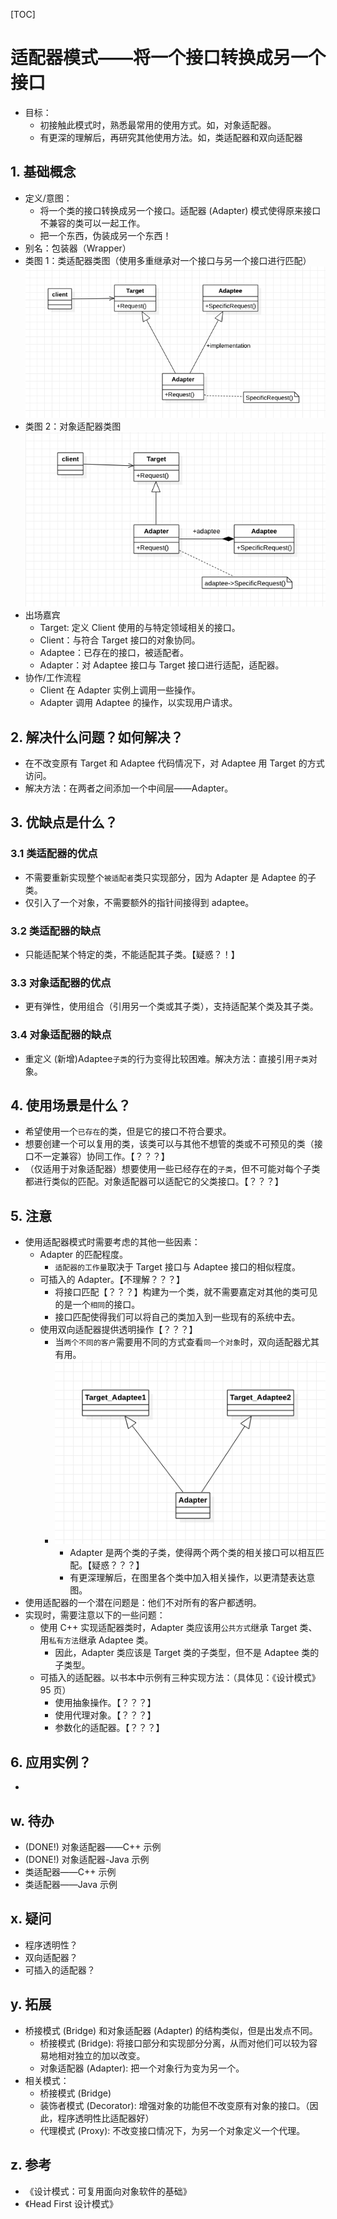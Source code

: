 [TOC]

# 适配器模式——将一个接口转换成另一个接口
* 目标：
    * 初接触此模式时，熟悉最常用的使用方式。如，对象适配器。
    * 有更深的理解后，再研究其他使用方法。如，类适配器和双向适配器
## 1. 基础概念
* 定义/意图：
    * 将一个类的接口转换成另一个接口。适配器 (Adapter) 模式使得原来接口不兼容的类可以一起工作。
    * 把一个东西，伪装成另一个东西！
* 别名：包装器（Wrapper）
* 类图 1：类适配器类图（使用多重继承对一个接口与另一个接口进行匹配）
![类图](./ClassDiagram_Class_Adapter.png)
* 类图 2：对象适配器类图
![类图](./ClassDiagram_Object_Adapter.png)
* 出场嘉宾
    * Target: 定义 Client 使用的与特定领域相关的接口。
    * Client：与符合 Target 接口的对象协同。
    * Adaptee：已存在的接口，被适配者。
    * Adapter：对 Adaptee 接口与 Target 接口进行适配，适配器。
* 协作/工作流程
    * Client 在 Adapter 实例上调用一些操作。
    * Adapter 调用 Adaptee 的操作，以实现用户请求。

## 2. 解决什么问题？如何解决？
* 在不改变原有 Target 和 Adaptee 代码情况下，对 Adaptee 用 Target 的方式访问。
* 解决方法：在两者之间添加一个中间层——Adapter。


## 3. 优缺点是什么？
### 3.1 类适配器的优点
* 不需要重新实现整个`被适配者`类只实现部分，因为 Adapter 是 Adaptee 的子类。
* 仅引入了一个对象，不需要额外的指针间接得到 adaptee。

### 3.2 类适配器的缺点
* 只能适配某个特定的类，不能适配其子类。【疑惑？！】

### 3.3 对象适配器的优点
* 更有弹性，使用组合（引用另一个类或其子类），支持适配某个类及其子类。

### 3.4 对象适配器的缺点
* 重定义 (新增)Adaptee`子类`的行为变得比较困难。解决方法：直接引用`子类`对象。

## 4. 使用场景是什么？
* 希望使用一个`已存在`的类，但是它的接口不符合要求。
* 想要创建一个可以复用的类，该类可以与其他不想管的类或不可预见的类（接口不一定兼容）协同工作。【？？？】
* （仅适用于对象适配器）想要使用一些已经存在的`子类`，但不可能对每个子类都进行类似的匹配。对象适配器可以适配它的父类接口。【？？？】


## 5. 注意
* 使用适配器模式时需要考虑的其他一些因素：
    * Adapter 的匹配程度。
        * `适配器的工作量`取决于 Target 接口与 Adaptee 接口的相似程度。
    * 可插入的 Adapter。【不理解？？？】
        * 将接口匹配【？？？】构建为一个类，就不需要嘉定对其他的类可见的是一个`相同`的接口。
        * 接口匹配使得我们可以将自己的类加入到一些现有的系统中去。
    * 使用双向适配器提供透明操作【？？？】
        * 当`两个不同的客户`需要用不同的方式查看`同一个对象`时，双向适配器尤其有用。
        * ![双向适配器](./ClassDiagram_Multi_Adaptee.png)
            * Adapter 是两个类的子类，使得两个两个类的相关接口可以相互匹配。【疑惑？？？】
            * 有更深理解后，在图里各个类中加入相关操作，以更清楚表达意图。
* 使用适配器的一个潜在问题是：他们不对所有的客户都透明。
* 实现时，需要注意以下的一些问题：
    * 使用 C++ 实现适配器类时，Adapter 类应该用`公共方式`继承 Target 类、用`私有方法`继承 Adaptee 类。
        * 因此，Adapter 类应该是 Target 类的子类型，但不是 Adaptee 类的子类型。
    * 可插入的适配器。以书本中示例有三种实现方法：（具体见：《设计模式》95 页）
        * 使用抽象操作。【？？？】
        * 使用代理对象。【？？？】
        * 参数化的适配器。【？？？】
## 6. 应用实例？
* 

## w. 待办
* (DONE!) 对象适配器——C++ 示例
* (DONE!) 对象适配器-Java 示例
* 类适配器——C++ 示例
* 类适配器——Java 示例

## x. 疑问
* 程序透明性？
* 双向适配器？
* 可插入的适配器？

## y. 拓展
* 桥接模式 (Bridge) 和对象适配器 (Adapter) 的结构类似，但是出发点不同。
    * 桥接模式 (Bridge): 将接口部分和实现部分分离，从而对他们可以较为容易地相对独立的加以改变。
    * 对象适配器 (Adapter): 把一个对象行为变为另一个。
* 相关模式：
    * 桥接模式 (Bridge)
    * 装饰者模式 (Decorator): 增强对象的功能但不改变原有对象的接口。（因此，程序透明性比适配器好）
    * 代理模式 (Proxy): 不改变接口情况下，为另一个对象定义一个代理。

## z. 参考
* 《设计模式：可复用面向对象软件的基础》
* 《Head First 设计模式》


